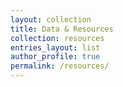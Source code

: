```yaml
---
layout: collection
title: Data & Resources
collection: resources
entries_layout: list
author_profile: true
permalink: /resources/
---
```

